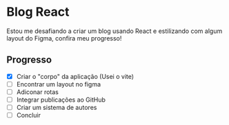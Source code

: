 
# Blog React
Estou me desafiando a criar um blog usando React e estilizando com algum layout do Figma, confira meu progresso!

## Progresso

- [x]  Criar o "corpo" da aplicação (Usei o vite)
- [ ]  Encontrar um layout no figma
- [ ]  Adiconar rotas
- [ ]  Integrar publicações ao GitHub
- [ ]  Criar um sistema de autores
- [ ]  Concluir
